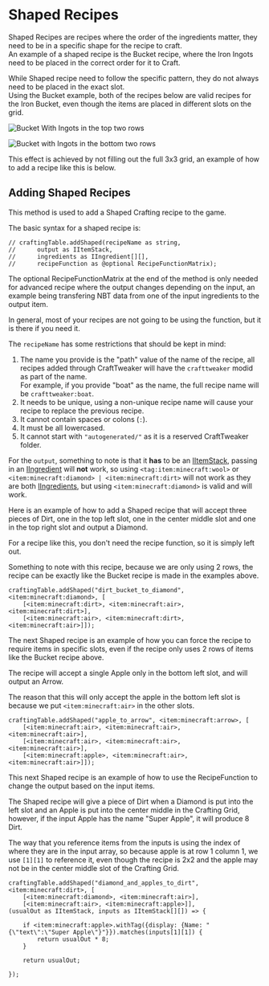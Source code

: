 # Shaped Recipes


Shaped Recipes are recipes where the order of the ingredients matter, they need to be in a specific shape for the recipe to craft.  
An example of a shaped recipe is the Bucket recipe, where the Iron Ingots need to be placed in the correct order for it to Craft.

While Shaped recipe need to follow the specific pattern, they do not always need to be placed in the exact slot.  
Using the Bucket example, both of the recipes below are valid recipes for the Iron Bucket, even though the items are placed in different slots on the grid.

![Bucket With Ingots in the top two rows](https://blamejared.com/docsImages/bucket_top.png) 

![Bucket with Ingots in the bottom two rows](https://blamejared.com/docsImages/bucket_bottom.png)

This effect is achieved by not filling out the full 3x3 grid, an example of how to add a recipe like this is below.

## Adding Shaped Recipes

This method is used to add a Shaped Crafting recipe to the game.

The basic syntax for a shaped recipe is:

```zenscript
// craftingTable.addShaped(recipeName as string, 
//      output as IItemStack,
//      ingredients as IIngredient[][], 
//      recipeFunction as @optional RecipeFunctionMatrix);
```

The optional RecipeFunctionMatrix at the end of the method is only needed for advanced recipe where the output changes depending on the input, an example being transfering NBT data from one of the input ingredients to the output item.

In general, most of your recipes are not going to be using the function, but it is there if you need it.

The `recipeName` has some restrictions that should be kept in mind:
1) The name you provide is the "path" value of the name of the recipe, all recipes added through CraftTweaker will have the `crafttweaker` modid as part of the name.<br/>For example, if you provide "boat" as the name, the full recipe name will be `crafttweaker:boat`.
2) It needs to be unique, using a non-unique recipe name will cause your recipe to replace the previous recipe.
3) It cannot contain spaces or colons (`:`).
4) It must be all lowercased.
5) It cannot start with `"autogenerated/"` as it is a reserved CraftTweaker folder.

For the `output`, something to note is that it **has** to be an [IItemStack](/vanilla/api/items/IItemStack/), passing in an [IIngredient](/vanilla/api/items/IIngredient/) will **not** work, so using `<tag:item:minecraft:wool>` or `<item:minecraft:diamond> | <item:minecraft:dirt>` will not work as they are both [IIngredients](/vanilla/api/items/IIngredient/), but using `<item:minecraft:diamond>` is valid and will work.

Here is an example of how to add a Shaped recipe that will accept three pieces of Dirt, one in the top left slot, one in the center middle slot and one in the top right slot and output a Diamond. 

For a recipe like this, you don't need the recipe function, so it is simply left out.

Something to note with this recipe, because we are only using 2 rows, the recipe can be exactly like the Bucket recipe is made in the examples above.

```zenscript
craftingTable.addShaped("dirt_bucket_to_diamond", <item:minecraft:diamond>, [
    [<item:minecraft:dirt>, <item:minecraft:air>, <item:minecraft:dirt>], 
    [<item:minecraft:air>, <item:minecraft:dirt>, <item:minecraft:air>]]);
```

The next Shaped recipe is an example of how you can force the recipe to require items in specific slots, even if the recipe only uses 2 rows of items like the Bucket recipe above.

The recipe will accept a single Apple only in the bottom left slot, and will output an Arrow.

The reason that this will only accept the apple in the bottom left slot is because we put `<item:minecraft:air>` in the other slots.

```zenscript
craftingTable.addShaped("apple_to_arrow", <item:minecraft:arrow>, [
    [<item:minecraft:air>, <item:minecraft:air>, <item:minecraft:air>], 
    [<item:minecraft:air>, <item:minecraft:air>, <item:minecraft:air>], 
    [<item:minecraft:apple>, <item:minecraft:air>, <item:minecraft:air>]]);
```

This next Shaped recipe is an example of how to use the RecipeFunction to change the output based on the input items.

The Shaped recipe will give a piece of Dirt when a Diamond is put into the left slot and an Apple is put into the center middle in the Crafting Grid, however, if the input Apple has the name "Super Apple", it will produce 8 Dirt.

The way that you reference items from the inputs is using the index of where they are in the input array, so because apple is at row 1 column 1, we use `[1][1]` to reference it, even though the recipe is 2x2 and the apple may not be in the center middle slot of the Crafting Grid.
```zenscript
craftingTable.addShaped("diamond_and_apples_to_dirt", <item:minecraft:dirt>, [
    [<item:minecraft:diamond>, <item:minecraft:air>], 
    [<item:minecraft:air>, <item:minecraft:apple>]],
(usualOut as IItemStack, inputs as IItemStack[][]) => {

    if <item:minecraft:apple>.withTag({display: {Name: "{\"text\":\"Super Apple\"}"}}).matches(inputs[1][1]) {
        return usualOut * 8;
    }

    return usualOut;

});
```
